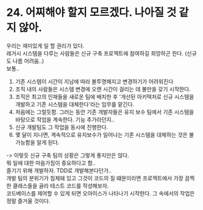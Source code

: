 # 24. 어찌해야 할지 모르겠다. 나아질 것 같지 않아.

우리는 재미있게 일 할 권리가 있다.  
레거시 시스템을 다루는 사람들은 신규 구축 프로젝트에 참여하길 희망하곤 한다. (신규도 나름 어려움..)  
보통..  
1. 기존 시스템이 시간이 지남에 따라 불투명해지고 변경하기가 어려워진다 
2. 조직 내의 사람들은 시스템 변경에 오랜 시간이 걸리는 데 불만을 갖기 시작한다.
3. 조직은 최고의 인재들을 새로운 팀에 배치한 후 '개선된 아키텍처로 신규 시스템을 개발하고 기존 시스템을 대체한다'라는 임무를 맡긴다.
4. 처음에는 그럴듯함. 그러는 동안 기존 개발자들은 유지 보수 팀에서 기존 시스템을 바탕으로 작업을 계속한다. 기능 추가라던지..
5. 신규 개발팀도 그 작업을 동시에 진행한다.
6. 몇 달이 지나면, 계속적으로 유지보수가 일어나는 기존 시스템을 대체하는 것은 불가능함을 알게 된다.
  

-> 이렇듯 신규 구축 팀의 상황은 그렇게 좋지만은 않다.  
뭐 일에 대한 마음가짐이 중요하다고 함..  
즐기기 위해 개발하자. TDD로 개발해본다던가..  
개발 팀의 분위기가 침체돼 있고 그것이 코드의 질 떄문이라면 프로젝트에서 가장 끔찍한 클래스들을 골라 테스트 코드를 작성해보자.  
코드베이스를 제어할 수 있게 되면 오아이스가 나타나기 시작한다. 그 속에서의 작업은 정말 즐거울 것이다.

